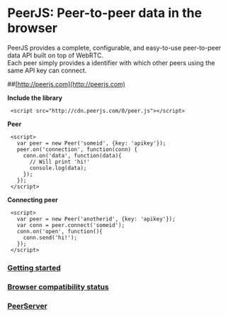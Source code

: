 # PeerJS: Peer-to-peer data in the browser #

PeerJS provides a complete, configurable, and easy-to-use peer-to-peer data API built on top of WebRTC.   
Each peer simply provides a identifier with which other peers using the same API key can connect.

##[http://peerjs.com](http://peerjs.com)


**Include the library**

     <script src="http://cdn.peerjs.com/0/peer.js"></script>

**Peer**

     <script>
       var peer = new Peer('someid', {key: 'apikey'});
       peer.on('connection', function(conn) {
         conn.on('data', function(data){
           // Will print 'hi!'
           console.log(data);
         });
       });
     </script>

**Connecting peer**

     <script>
       var peer = new Peer('anotherid', {key: 'apikey'});
       var conn = peer.connect('someid');
       conn.on('open', function(){
         conn.send('hi!');
       }); 
     </script>


### [Getting started](http://peerjs.com/start)

### [Browser compatibility status](http://peerjs.com/status)

### [PeerServer](https://github.com/peers/peerjs-server)




